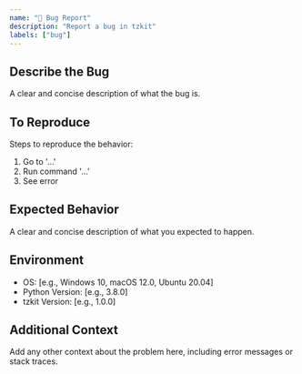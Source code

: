 ```yaml
---
name: "🐛 Bug Report"
description: "Report a bug in tzkit"
labels: ["bug"]
---
```


## Describe the Bug
A clear and concise description of what the bug is.

## To Reproduce
Steps to reproduce the behavior:
1. Go to '...'
2. Run command '...'
3. See error

## Expected Behavior
A clear and concise description of what you expected to happen.

## Environment
- OS: [e.g., Windows 10, macOS 12.0, Ubuntu 20.04]
- Python Version: [e.g., 3.8.0]
- tzkit Version: [e.g., 1.0.0]

## Additional Context
Add any other context about the problem here, including error messages or stack traces.
